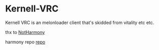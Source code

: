 # Kernell-VRC
Kernell VRC is an melonloader client that's skidded from vitality etc etc.

thx to [NotHarmony](https://github.com/Harmonyasha)

harmony repo [repo](https://github.com/Harmonyasha/Kernel-Free-Leak)
